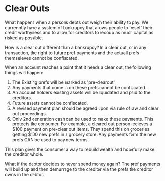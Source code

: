 # Clear Outs

What happens when a persons debts out weigh their ability to pay.  We currenntly have a system of bankrupcy that allows people to 'reset' their credit worthyness and to allow for creditors to recoup as much capital as risked as possible.

How is a clear out different than a bankrupcy?  In a clear out, or in any transaction, the right to future pref payments and the actuall prefs themseleves cannot be confiscated.

When an account reaches a point that it needs a clear out, the following things will happen:

1.  The Existing prefs will be marked as 'pre-clearout'
2.  Any payments that come in on these prefs cannot be confiscated.
3.  An account holders existing assets will be liquidated and paid to the creditors.
4.  Future assets cannot be confiscated.
5.  A revised payment plan should be agreed upon via rule of law and clear out proceedings.
6.  Only 2nd generation cash can be used to make these payments.  This protects the consumer.  For example, a cleared out person recieves a $100 payment on pre-clear out items.  They spend this on groceries getting $100 new prefs in a grocery store.  Any payments form the new prefs CAN be used to pay new terms.


This plan gives the consumer a way to rebuild wealth and hopefully make the creditor whole.

What if the debtor decides to never spend money again?  The pref payments will build up and then demurrage to the creditor via the prefs the creditor owns in the debtor.

